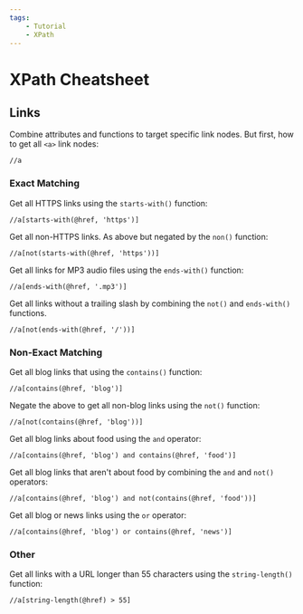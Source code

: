 ```yaml
---
tags:
    - Tutorial
    - XPath
---
```


# XPath Cheatsheet
## Links
Combine attributes and functions to target specific link nodes. But first, how to get all `<a>` link nodes:

```text title=""
//a
```

### Exact Matching
Get all HTTPS links using the `starts-with()` function:

```text title=""
//a[starts-with(@href, 'https')]
```

Get all non-HTTPS links. As above but negated by the `non()` function:

```text title=""
//a[not(starts-with(@href, 'https'))]
```

Get all links for MP3 audio files using the `ends-with()` function:

```text title=""
//a[ends-with(@href, '.mp3')]
```

Get all links without a trailing slash by combining the `not()` and `ends-with()` functions.

```text title=""
//a[not(ends-with(@href, '/'))]
```

### Non-Exact Matching
Get all blog links that using the `contains()` function:

```text title=""
//a[contains(@href, 'blog')]
```

Negate the above to get all non-blog links using the `not()` function:

```text title=""
//a[not(contains(@href, 'blog'))]
```

Get all blog links about food using the `and` operator:

```text title=""
//a[contains(@href, 'blog') and contains(@href, 'food')]
```

Get all blog links that aren't about food by combining the `and` and `not()` operators:

```text title=""
//a[contains(@href, 'blog') and not(contains(@href, 'food'))]
```

Get all blog or news links using the `or` operator:

```text title=""
//a[contains(@href, 'blog') or contains(@href, 'news')]
```

### Other
Get all links with a URL longer than 55 characters using the `string-length()` function:

```text title=""
//a[string-length(@href) > 55]
```
